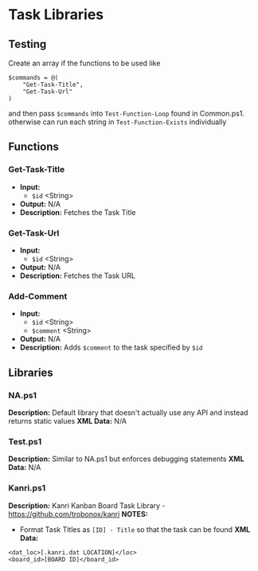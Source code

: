 # Task Libraries
## Testing
Create an array if the functions to be used like

```
$commands = @(
    "Get-Task-Title",
    "Get-Task-Url"
)
```

and then pass `$commands` into `Test-Function-Loop` found in Common.ps1. otherwise can run each string in `Test-Function-Exists` individually

## Functions
### Get-Task-Title
- **Input:**
	- `$id` \<String\>
- **Output:** N/A
- **Description:**
	Fetches the Task Title

### Get-Task-Url
- **Input:**
	- `$id` \<String\>
- **Output:** N/A
- **Description:**
	Fetches the Task URL

### Add-Comment
- **Input:**
	- `$id` \<String\>
	- `$comment` \<String\>
- **Output:** N/A
- **Description:**
	Adds `$comment` to the task specified by `$id`

## Libraries
### NA.ps1
**Description:** Default library that doesn't actually use any API and instead returns static values
**XML Data:** N/A

### Test.ps1
**Description:** Similar to NA.ps1 but enforces debugging statements
**XML Data:** N/A

### Kanri.ps1
**Description:** Kanri Kanban Board Task Library - https://github.com/trobonox/kanri
**NOTES:**
- Format Task Titles as `[ID] - Title` so that the task can be found
**XML Data:**
```
<dat_loc>[.kanri.dat LOCATION]</loc>
<board_id>[BOARD ID]</board_id>
```